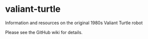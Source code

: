 # valiant-turtle
Information and resources on the original 1980s Valiant Turtle robot

Please see the GitHub wiki for details.
